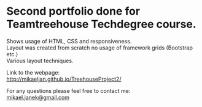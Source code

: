 # Second portfolio done for Teamtreehouse Techdegree course.

Shows  usage of HTML, CSS and responsiveness.<br />
Layout was created from scratch no usage of framework grids (Bootstrap etc.)<br />
Various layout techniques.

Link to the webpage:<br />
http://mikaeljan.github.io/TreehouseProject2/

For any questions please feel free to contact me:<br />
mikael.janek@gmail.com
